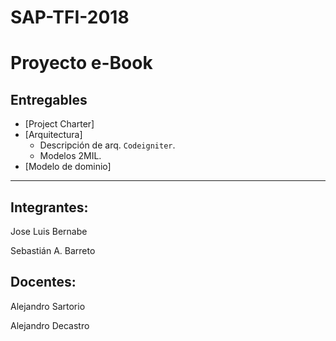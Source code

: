 # SAP-TFI-2018

# Proyecto e-Book 

## Entregables
* [Project Charter]
* [Arquitectura]
  * Descripción de arq. `Codeigniter`.
  * Modelos 2MIL.
* [Modelo de dominio]

___
## Integrantes:
Jose Luis Bernabe

Sebastián A. Barreto

## Docentes:
Alejandro Sartorio

Alejandro Decastro

